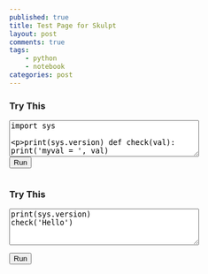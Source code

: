 ```yaml
---
published: true
title: Test Page for Skulpt
layout: post
comments: true
tags:
    - python
    - notebook
categories: post
--- 
```

<link rel="stylesheet" type="text/css" media="all" href="/resources/skulpt/css/codemirror.css">
<link rel="stylesheet" type="text/css" media="all" href="/resources/skulpt/css/solarized.css">

<script src="/resources/skulpt/js/codemirrorepl.js" type="text/javascript"></script>
<script src="/resources/skulpt/js/skulpt.min.js" type="text/javascript"></script>
<script src="/resources/skulpt/js/skulpt-stdlib.js" type="text/javascript"></script>
<script src="/resources/skulpt/js/python.js" type="text/javascript"></script>
<!--script src="/resources/skulpt/js/env/editor1.js" type="text/javascript"></script-->



<style type='text/css'>
    .CodeMirror { width: 90%; height: auto; border: 1px solid black; }
    .Output { width: 90%; height: auto; border: 0px; }
</style>

### Try This
<form name='python_run_form'>
<textarea id="yourcode1" cols="40" rows="4" name='python_edit'>
import sys

print(sys.version)
def check(val):
    print('myval = ', val)
</textarea><br />
<button type="button" id="button1" name="python_run">Run</button>
<pre id="output1" class='Output' name='python_output'></pre>
<div id="mycanvas1" name='python_canvas'></div>
</form>

### Try This
<form name='python_run_form'>
<textarea id="yourcode2" cols="40" rows="4" name='python_edit'>
print(sys.version)
check('Hello')
</textarea><br />

<button type="button" id="button2" name="python_run">Run</button>
<pre id="output2" class='Output' name='python_output'></pre>
<div id="mycanvas2" name='python_canvas'></div>
</form>


<script>
$(document).ready(function () {

function builtinRead(x) {
    if (Sk.builtinFiles === undefined || Sk.builtinFiles["files"][x] === undefined)
        throw "File not found: '" + x + "'";
    return Sk.builtinFiles["files"][x];
}


function runit(mypre, mycanvas, editor) {
   //var prog = document.getElementById("yourcode" + prefix).value;
   var prog = editor.getValue();

   function outf(text) {
      mypre.innerHTML = mypre.innerHTML + text;
   }
   mypre.innerHTML = '';
   Sk.pre = mypre.id
   Sk.configure({output:outf, read:builtinRead, retainglobals: true, __future__: Sk.python3});
   (Sk.TurtleGraphics || (Sk.TurtleGraphics = {})).target = mycanvas.id
   var myPromise = Sk.misceval.asyncToPromise(function() {
       return Sk.importMainWithBody("<stdin>", false, prog, true);
   });
   myPromise.then(function(mod) {
       console.log('success');
   },
       function(err) {
       console.log(err.toString());
   });
}

$('[name="python_edit"]').each(function(idx) {
   console.log('On editors ' + idx)
   var editor = CodeMirror.fromTextArea($(this)[0], { lineNumbers: true });
   $(this).data('CodeMirrorInstance', editor);
   // var myInstance = $('code').data('CodeMirrorInstance');
});

$('[name="python_run"]').click(function() { 
   console.log('On python_run')
  //alert($(this).id);
  myform = $(this).closest('[name="python_run_form"]');
  //myeditor = myform.find('[name="python_edit"]').next('.CodeMirror').get(0)
  myeditor = myform.find('[name="python_edit"]').data('CodeMirrorInstance')
  mypre = myform.find('[name="python_output"]').first()
  mycanvas = myform.find('[name="python_canvas"]').first()
  runit(mypre, mycanvs, myeditor)
  // var editor = document.querySelector('.CodeMirror').CodeMirror;
});

//    editor.focus();
console.log('document ready');
});
</script>
